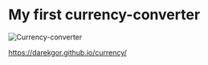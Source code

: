 # My first currency-converter 

![Currency-converter](https://img.freepik.com/free-photo/neon-sign-with-dollar-euro-signs-brick-wall-background-currency-exchange-concept_164357-1709.jpg?size=626&ext=jpg)

https://darekgor.github.io/currency/
